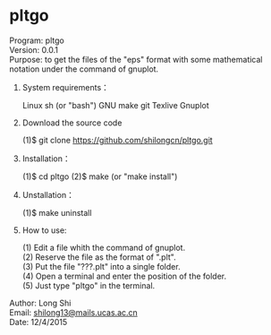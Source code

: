 # pltgo
Program: pltgo        
Version: 0.0.1      
Purpose: to get the files of the "eps" format with some mathematical     
         notation under the command of gnuplot.    

1. System requirements：

   Linux
   sh (or "bash")
   GNU make
   git
   Texlive
   Gnuplot
   
2. Download the source code

   (1)$ git clone https://github.com/shilongcn/pltgo.git    

3. Installation：

   (1)$ cd pltgo
   (2)$ make (or "make install")
    
4. Unstallation：

   (1)$ make uninstall

5. How to use:

   (1) Edit a file whith the command of gnuplot.         
   (2) Reserve the file as the format of ".plt".          
   (3) Put the file "???.plt" into a single folder.       
   (4) Open a terminal and enter the position of the folder.        
   (5) Just type "pltgo" in the terminal.        



Author: Long Shi         
Email: shilong13@mails.ucas.ac.cn      
Date: 12/4/2015   
